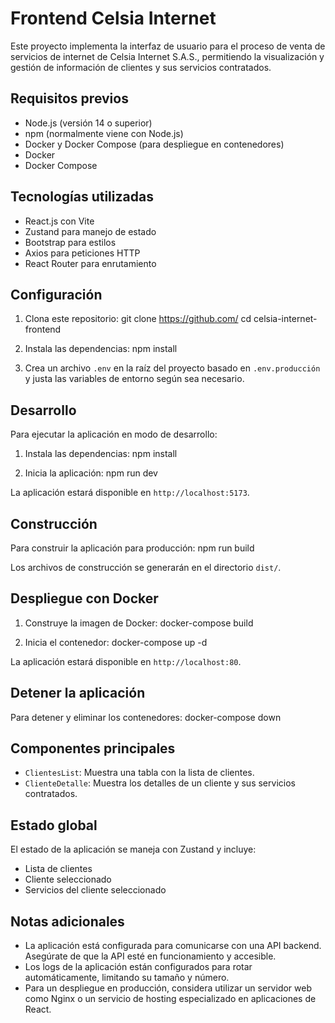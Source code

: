 # Frontend Celsia Internet

Este proyecto implementa la interfaz de usuario para el proceso de venta de servicios de internet de Celsia Internet S.A.S., permitiendo la visualización y gestión de información de clientes y sus servicios contratados.

## Requisitos previos

- Node.js (versión 14 o superior)
- npm (normalmente viene con Node.js)
- Docker y Docker Compose (para despliegue en contenedores)
- Docker
- Docker Compose

## Tecnologías utilizadas

- React.js con Vite
- Zustand para manejo de estado
- Bootstrap para estilos
- Axios para peticiones HTTP
- React Router para enrutamiento

## Configuración

1. Clona este repositorio:
   git clone https://github.com/<repositorio>
   cd celsia-internet-frontend

2. Instala las dependencias:
   npm install

3. Crea un archivo `.env` en la raíz del proyecto basado en `.env.producción` y justa las variables de entorno según sea necesario.

## Desarrollo

Para ejecutar la aplicación en modo de desarrollo:

1. Instala las dependencias:
   npm install

2. Inicia la aplicación:
   npm run dev

La aplicación estará disponible en `http://localhost:5173`.

## Construcción

Para construir la aplicación para producción:
npm run build

Los archivos de construcción se generarán en el directorio `dist/`.

## Despliegue con Docker

1. Construye la imagen de Docker:
   docker-compose build

2. Inicia el contenedor:
   docker-compose up -d

La aplicación estará disponible en `http://localhost:80`.

## Detener la aplicación

Para detener y eliminar los contenedores:
docker-compose down

## Componentes principales

- `ClientesList`: Muestra una tabla con la lista de clientes.
- `ClienteDetalle`: Muestra los detalles de un cliente y sus servicios contratados.

## Estado global

El estado de la aplicación se maneja con Zustand y incluye:

- Lista de clientes
- Cliente seleccionado
- Servicios del cliente seleccionado

## Notas adicionales

- La aplicación está configurada para comunicarse con una API backend. Asegúrate de que la API esté en funcionamiento y accesible.
- Los logs de la aplicación están configurados para rotar automáticamente, limitando su tamaño y número.
- Para un despliegue en producción, considera utilizar un servidor web como Nginx o un servicio de hosting especializado en aplicaciones de React.
